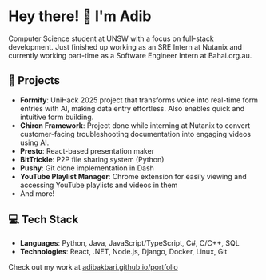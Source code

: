 # Hey there! 👋 I'm Adib

Computer Science student at UNSW with a focus on full-stack development. Just finished up working as an SRE Intern at Nutanix and currently working part-time as a Software Engineer Intern at Bahai.org.au.

## 🚀 Projects
- **Formify**: UniHack 2025 project that transforms voice into real-time form entries with AI, making data entry effortless. Also enables quick and intuitive form building.
- **Chiron Framework**: Project done while interning at Nutanix to convert customer-facing troubleshooting documentation into engaging videos using AI.
- **Presto**: React-based presentation maker
- **BitTrickle**: P2P file sharing system (Python)
- **Pushy**: Git clone implementation in Dash
- **YouTube Playlist Manager**: Chrome extension for easily viewing and accessing YouTube playlists and videos in them
- And more!

## 💻 Tech Stack
- **Languages**: Python, Java, JavaScript/TypeScript, C#, C/C++, SQL
- **Technologies**: React, .NET, Node.js, Django, Docker, Linux, Git

Check out my work at [adibakbari.github.io/portfolio](https://adibakbari.github.io/portfolio)
